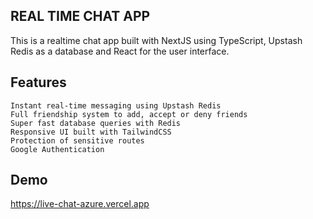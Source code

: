 ## REAL TIME CHAT APP

This is a realtime chat app built with NextJS using TypeScript, Upstash Redis as a database and React for the user interface.

## Features

    Instant real-time messaging using Upstash Redis
    Full friendship system to add, accept or deny friends
    Super fast database queries with Redis
    Responsive UI built with TailwindCSS
    Protection of sensitive routes
    Google Authentication

## Demo

https://live-chat-azure.vercel.app
